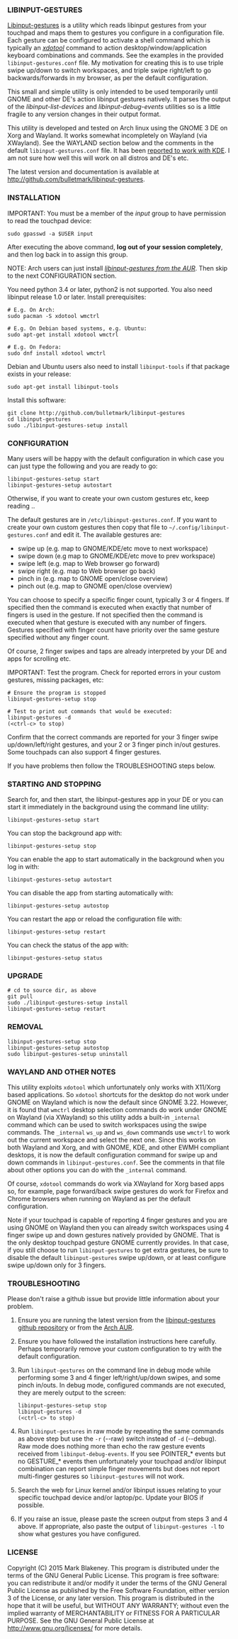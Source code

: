 ### LIBINPUT-GESTURES

[Libinput-gestures][REPO] is a utility which reads libinput gestures
from your touchpad and maps them to gestures you configure in a
configuration file. Each gesture can be configured to activate a shell
command which is typically an [_xdotool_][XDOTOOL] command to action
desktop/window/application keyboard combinations and commands. See the
examples in the provided `libinput-gestures.conf` file. My motivation
for creating this is to use triple swipe up/down to switch workspaces,
and triple swipe right/left to go backwards/forwards in my browser, as
per the default configuration.

This small and simple utility is only intended to be used temporarily
until GNOME and other DE's action libinput gestures natively. It parses
the output of the _libinput-list-devices_ and _libinput-debug-events_
utilities so is a little fragile to any version changes in their output
format.

This utility is developed and tested on Arch linux using the GNOME 3 DE
on Xorg and Wayland. It works somewhat incompletely on Wayland (via
XWayland). See the WAYLAND section below and the comments in the default
`libinput-gestures.conf` file. It has been [reported to work with
KDE](http://www.lorenzobettini.it/2017/02/touchpad-gestures-in-linux-kde-with-libinput-gestures/).
I am not sure how well this will work on all distros and DE's etc.

The latest version and documentation is available at
http://github.com/bulletmark/libinput-gestures.

### INSTALLATION

IMPORTANT: You must be a member of the _input_ group to have permission
to read the touchpad device:

    sudo gpasswd -a $USER input

After executing the above command, **log out of your session completely**, and then
log back in to assign this group.

NOTE: Arch users can just install [_libinput-gestures from the
AUR_][AUR]. Then skip to the next CONFIGURATION section.

You need python 3.4 or later, python2 is not supported. You also need
libinput release 1.0 or later. Install prerequisites:

    # E.g. On Arch:
    sudo pacman -S xdotool wmctrl

    # E.g. On Debian based systems, e.g. Ubuntu:
    sudo apt-get install xdotool wmctrl

    # E.g. On Fedora:
    sudo dnf install xdotool wmctrl

Debian and Ubuntu users also need to install `libinput-tools` if that
package exists in your release:

    sudo apt-get install libinput-tools

Install this software:

    git clone http://github.com/bulletmark/libinput-gestures
    cd libinput-gestures
    sudo ./libinput-gestures-setup install

### CONFIGURATION

Many users will be happy with the default configuration in which case
you can just type the following and you are ready to go:

    libinput-gestures-setup start
    libinput-gestures-setup autostart

Otherwise, if you want to create your own custom gestures etc, keep
reading ..

The default gestures are in `/etc/libinput-gestures.conf`. If you want
to create your own custom gestures then copy that file to
`~/.config/libinput-gestures.conf` and edit it. The available gestures
are:

- swipe up (e.g. map to GNOME/KDE/etc move to next workspace)
- swipe down (e.g map to GNOME/KDE/etc move to prev workspace)
- swipe left (e.g. map to Web browser go forward)
- swipe right (e.g. map to Web browser go back)
- pinch in (e.g. map to GNOME open/close overview)
- pinch out (e.g. map to GNOME open/close overview)

You can choose to specify a specific finger count, typically 3 or 4
fingers. If specified then the command is executed when exactly that
number of fingers is used in the gesture. If not specified then the
command is executed when that gesture is executed with any number of
fingers. Gestures specified with finger count have priority over the
same gesture specified without any finger count.

Of course, 2 finger swipes and taps are already interpreted by your DE
and apps for scrolling etc.

IMPORTANT: Test the program. Check for reported errors in your custom
gestures, missing packages, etc:

    # Ensure the program is stopped
    libinput-gestures-setup stop

    # Test to print out commands that would be executed:
    libinput-gestures -d
    (<ctrl-c> to stop)

Confirm that the correct commands are reported for your 3 finger
swipe up/down/left/right gestures, and your 2 or 3 finger pinch
in/out gestures. Some touchpads can also support 4 finger gestures.

If you have problems then follow the TROUBLESHOOTING steps below.

### STARTING AND STOPPING

Search for, and then start, the libinput-gestures app in your DE or
you can start it immediately in the background using the command line
utility:

    libinput-gestures-setup start

You can stop the background app with:

    libinput-gestures-setup stop

You can enable the app to start automatically in the background when you
log in with:

    libinput-gestures-setup autostart

You can disable the app from starting automatically with:

    libinput-gestures-setup autostop

You can restart the app or reload the configuration file with:

    libinput-gestures-setup restart

You can check the status of the app with:

    libinput-gestures-setup status

### UPGRADE

    # cd to source dir, as above
    git pull
    sudo ./libinput-gestures-setup install
    libinput-gestures-setup restart

### REMOVAL

    libinput-gestures-setup stop
    libinput-gestures-setup autostop
    sudo libinput-gestures-setup uninstall

### WAYLAND AND OTHER NOTES

This utility exploits `xdotool` which unfortunately only works with
X11/Xorg based applications. So `xdotool` shortcuts for the desktop do
not work under GNOME on Wayland which is now the default since GNOME
3.22. However, it is found that `wmctrl` desktop selection commands do work
under GNOME on Wayland (via XWayland) so this utility adds a built-in
`_internal` command which can be used to switch workspaces using the
swipe commands.
The `_internal` `ws_up` and `ws_down` commands use `wmctrl` to work out
the current workspace and select the next one. Since this works on both
Wayland and Xorg, and with GNOME, KDE, and other EWMH compliant
desktops, it is now the default configuration command for swipe up and
down commands in `libinput-gestures.conf`. See the comments in that file
about other options you can do with the `_internal` command.

Of course, `xdotool` commands do work via XWayland for Xorg based apps
so, for example, page forward/back swipe gestures do work for Firefox
and Chrome browsers when running on Wayland as per the default
configuration.

Note if your touchpad is capable of reporting 4 finger gestures and you
are using GNOME on Wayland then you can already switch workspaces using
4 finger swipe up and down gestures natively provided by GNOME. That is
the only desktop touchpad gesture GNOME currently provides. In that
case, if you still choose to run `libinput-gestures` to get extra
gestures, be sure to disable the default `libinput-gestures` swipe
up/down, or at least configure swipe up/down only for 3 fingers.

### TROUBLESHOOTING

Please don't raise a github issue but provide little information about
your problem.

1. Ensure you are running the latest version from the
   [libinput-gestures github repository][REPO] or from the [Arch AUR][AUR].

2. Ensure you have followed the installation instructions here carefully.
   Perhaps temporarily remove your custom configuration to try with the
   default configuration.

3. Run `libinput-gestures` on the command line in debug mode while
   performing some 3 and 4 finger left/right/up/down swipes, and some
   pinch in/outs. In debug mode, configured commands are not executed,
   they are merely output to the screen:
    ````
	libinput-gestures-setup stop
	libinput-gestures -d
	(<ctrl-c> to stop)
    ````
4. Run `libinput-gestures` in raw mode by repeating the same commands as
   above step but use the `-r` (--raw) switch instead of `-d` (--debug).
   Raw mode does nothing more than echo the raw gesture events received
   from `libinput-debug-events`. If you see POINTER_* events but no
   GESTURE_* events then unfortunately your touchpad and/or libinput
   combination can report simple finger movements but does not report
   multi-finger gestures so `libinput-gestures` will not work.

5. Search the web for Linux kernel and/or libinput issues relating to
   your specific touchpad device and/or laptop/pc. Update your BIOS if
   possible.

6. If you raise an issue, please paste the screen output from steps 3
   and 4 above. If appropriate, also paste the output of
   `libinput-gestures -l` to show what gestures you have configured.

### LICENSE

Copyright (C) 2015 Mark Blakeney. This program is distributed under the
terms of the GNU General Public License.
This program is free software: you can redistribute it and/or modify it
under the terms of the GNU General Public License as published by the
Free Software Foundation, either version 3 of the License, or any later
version.
This program is distributed in the hope that it will be useful, but
WITHOUT ANY WARRANTY; without even the implied warranty of
MERCHANTABILITY or FITNESS FOR A PARTICULAR PURPOSE. See the GNU General
Public License at <http://www.gnu.org/licenses/> for more details.

[REPO]: https://github.com/bulletmark/libinput-gestures/
[AUR]: https://aur.archlinux.org/packages/libinput-gestures/
[XDOTOOL]: http://www.semicomplete.com/projects/xdotool/

<!-- vim: se ai syn=markdown: -->
